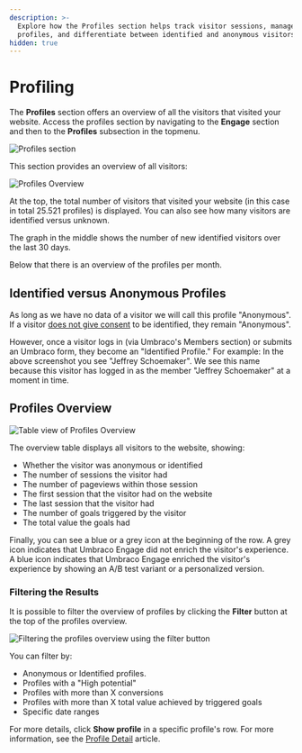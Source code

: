 ```yaml
---
description: >-
  Explore how the Profiles section helps track visitor sessions, manage
  profiles, and differentiate between identified and anonymous visitors.
hidden: true
---
```


# Profiling

The **Profiles** section offers an overview of all the visitors that visited your website. Access the profiles section by navigating to the **Engage** section and then to the **Profiles** subsection in the topmenu.

![Profiles section](../../.gitbook/assets/Profiles.png)

This section provides an overview of all visitors:

![Profiles Overview](../../.gitbook/assets/profiles-overview.png)

At the top, the total number of visitors that visited your website (in this case in total 25.521 profiles) is displayed. You can also see how many visitors are identified versus unknown.

The graph in the middle shows the number of new identified visitors over the last 30 days.

Below that there is an overview of the profiles per month.

## Identified versus Anonymous Profiles

As long as we have no data of a visitor we will call this profile "Anonymous". If a visitor [does not give consent](../../developers/introduction/the-umbraco-engage-cookie/module-permissions.md) to be identified, they remain "Anonymous".

However, once a visitor logs in (via Umbraco's Members section) or submits an Umbraco form, they become an "Identified Profile." For example: In the above screenshot you see "Jeffrey Schoemaker". We see this name because this visitor has logged in as the member "Jeffrey Schoemaker" at a moment in time.

## Profiles Overview

![Table view of Profiles Overview](<../../.gitbook/assets/profiles-overview-table view.png>)

The overview table displays all visitors to the website, showing:

* Whether the visitor was anonymous or identified
* The number of sessions the visitor had
* The number of pageviews within those session
* The first session that the visitor had on the website
* The last session that the visitor had
* The number of goals triggered by the visitor
* The total value the goals had

Finally, you can see a blue or a grey icon at the beginning of the row. A grey icon indicates that Umbraco Engage did not enrich the visitor's experience. A blue icon indicates that Umbraco Engage enriched the visitor's experience by showing an A/B test variant or a personalized version.

### Filtering the Results

It is possible to filter the overview of profiles by clicking the **Filter** button at the top of the profiles overview.

![Filtering the profiles overview using the filter button](../../.gitbook/assets/filtering-results.png)

You can filter by:

* Anonymous or Identified profiles.
* Profiles with a "High potential"
* Profiles with more than X conversions
* Profiles with more than X total value achieved by triggered goals
* Specific date ranges

For more details, click **Show profile** in a specific profile's row. For more information, see the [Profile Detail](profile-detail.md) article.
